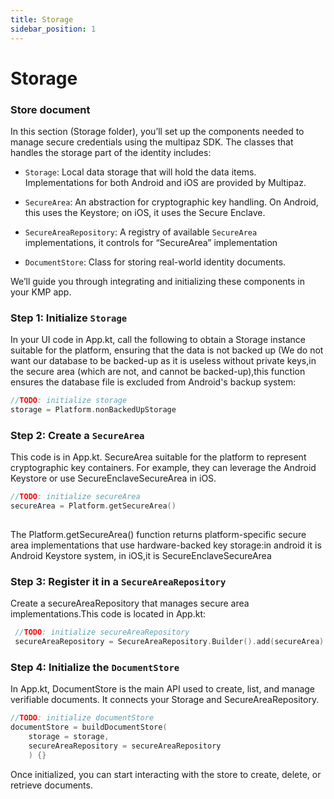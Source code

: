 ```yaml
---
title: Storage
sidebar_position: 1
---
```


# Storage


### **Store document**

In this section (Storage folder), you’ll set up the components needed to manage secure credentials using the multipaz SDK. The classes that handles the storage part of the identity includes: 

* `Storage`: Local data storage that will hold the data items. Implementations for both Android and iOS are provided by Multipaz.

* `SecureArea`: An abstraction for cryptographic key handling. On Android, this uses the Keystore; on iOS, it uses the Secure Enclave.

* `SecureAreaRepository`: A registry of available `SecureArea` implementations, it controls for “SecureArea” implementation 

* `DocumentStore`: ​​Class for storing real-world identity documents.

We’ll guide you through integrating and initializing these components in your KMP app.


### **Step 1: Initialize `Storage`**

In your UI code in App.kt, call the following to obtain a Storage instance suitable for the platform, ensuring that the data is not backed up (We do not want our database to be backed-up as it is useless without private keys,in the secure area (which are not, and cannot be backed-up),this function ensures the database file is excluded from Android's backup system:

```kotlin
//TODO: initialize storage
storage = Platform.nonBackedUpStorage

```



### **Step 2: Create a `SecureArea`**

This code is in App.kt. SecureArea suitable for the platform to represent cryptographic key containers. For example, they can leverage the Android Keystore or use SecureEnclaveSecureArea in iOS.

```kotlin
//TODO: initialize secureArea
secureArea = Platform.getSecureArea()
        
```
The Platform.getSecureArea() function returns platform-specific secure area implementations that use hardware-backed key storage:in android it is Android Keystore system, in iOS,it is SecureEnclaveSecureArea



### **Step 3: Register it in a `SecureAreaRepository`**

Create a secureAreaRepository that manages secure area implementations.This code is located in App.kt:

```kotlin
 //TODO: initialize secureAreaRepository
 secureAreaRepository = SecureAreaRepository.Builder().add(secureArea).build()

```


### **Step 4: Initialize the `DocumentStore`**

In App.kt, DocumentStore is the main API used to create, list, and manage verifiable documents. It connects your Storage and SecureAreaRepository.

```kotlin
//TODO: initialize documentStore
documentStore = buildDocumentStore(
    storage = storage,
    secureAreaRepository = secureAreaRepository
    ) {}
```

Once initialized, you can start interacting with the store to create, delete, or retrieve documents.


